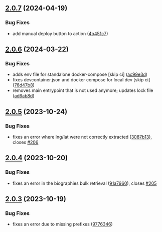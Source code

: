 ## [2.0.7](https://github.com/InTaVia/InTaVia-Backend/compare/v2.0.6...v2.0.7) (2024-04-19)


### Bug Fixes

* add manual deploy button to action ([4b451c7](https://github.com/InTaVia/InTaVia-Backend/commit/4b451c7a9175f50a75863cc9ebe58acf6499cf16))



## [2.0.6](https://github.com/InTaVia/InTaVia-Backend/compare/v2.0.5...v2.0.6) (2024-03-22)


### Bug Fixes

* adds env file for standalone docker-compose [skip ci] ([ac99e3d](https://github.com/InTaVia/InTaVia-Backend/commit/ac99e3d29643637b810c27a203d0d5f3bfe8d958))
* fixes devcontainer.json and docker compose for local dev [skip ci] ([76d47b8](https://github.com/InTaVia/InTaVia-Backend/commit/76d47b85587ee8d40bc0cba0daa8c7160717e0d9))
* removes main entrypoint that is not used anymore; updates lock file ([ad6ab8d](https://github.com/InTaVia/InTaVia-Backend/commit/ad6ab8daa52c471f2575a0254fd1f7b9167c376f))



## [2.0.5](https://github.com/InTaVia/InTaVia-Backend/compare/v2.0.4...v2.0.5) (2023-10-24)


### Bug Fixes

* fixes an error where lng/lat were not correctly extracted ([3087b13](https://github.com/InTaVia/InTaVia-Backend/commit/3087b1325417bb4abc33d59d8adbf74a330dfcbd)), closes [#206](https://github.com/InTaVia/InTaVia-Backend/issues/206)



## [2.0.4](https://github.com/InTaVia/InTaVia-Backend/compare/v2.0.3...v2.0.4) (2023-10-20)


### Bug Fixes

* fixes an error in the biographies bulk retrieval ([91a7960](https://github.com/InTaVia/InTaVia-Backend/commit/91a79603f5c918bfb7e429f3616b73a9263755a4)), closes [#205](https://github.com/InTaVia/InTaVia-Backend/issues/205)



## [2.0.3](https://github.com/InTaVia/InTaVia-Backend/compare/v2.0.2...v2.0.3) (2023-10-19)


### Bug Fixes

* fixes an error due to missing prefixes ([9776346](https://github.com/InTaVia/InTaVia-Backend/commit/9776346f4d83cebff825652ca785573ef4cfef06))



